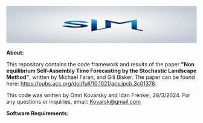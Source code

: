<p align="center">
  <img src="SLM_logo_short.png" >
</p>


**About:**

This repository contains the code framework and results of the paper **"Non equilibrium Self-Assembly Time Forecasting by the Stochastic Landscape Method"**, written by Michael Faran, and Gili Bisker.
The paper can be found here: <https://pubs.acs.org/doi/full/10.1021/acs.jpcb.3c01376>.


This code was written by Omri Kovarsky and Idan Frenkel, 28/3/2024. For any questions or inquiries, email: <Kovarsk@gmail.com>

**Software Requirements:**